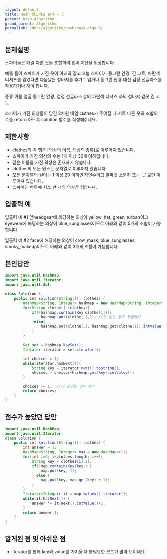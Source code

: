 ```yaml
---
layout: default
title: Hash 알고리즘 문제 - 3
parent: Hash Algorithm
grand_parent: Algorithm
permalink: /docs/algorithm/hash/hash-algo-3/
---
```


## 문제설명

스파이들은 매일 다른 옷을 조합하여 입어 자신을 위장합니다.

예를 들어 스파이가 가진 옷이 아래와 같고 오늘 스파이가 동그란 안경, 긴 코트, 파란색 티셔츠를 입었다면 다음날은 청바지를 추가로 입거나 동그란 안경 대신 검정 선글라스를 착용하거나 해야 합니다.

종류	이름
얼굴	동그란 안경, 검정 선글라스
상의	파란색 티셔츠
하의	청바지
겉옷	긴 코트

스파이가 가진 의상들이 담긴 2차원 배열 clothes가 주어질 때 서로 다른 옷의 조합의 수를 return 하도록 solution 함수를 작성해주세요.

## 제한사항
 - clothes의 각 행은 [의상의 이름, 의상의 종류]로 이루어져 있습니다.
 - 스파이가 가진 의상의 수는 1개 이상 30개 이하입니다.
 - 같은 이름을 가진 의상은 존재하지 않습니다.
 - clothes의 모든 원소는 문자열로 이루어져 있습니다.
 - 모든 문자열의 길이는 1 이상 20 이하인 자연수이고 알파벳 소문자 또는 '_' 로만 이루어져 있습니다.
 - 스파이는 하루에 최소 한 개의 의상은 입습니다.


## 입출력 예
입출력 예 #1 앞headgear에 해당하는 의상이 yellow_hat, green_turban이고 eyewear에 해당하는 의상이 blue_sunglasses이므로 아래와 같이 5개의 조합이 가능합니다.

입출력 예 #2 face에 해당하는 의상이 crow_mask, blue_sunglasses, smoky_makeup이므로 아래와 같이 3개의 조합이 가능합니다.



## 본인답안

```java
import java.util.HashMap;
import java.util.Iterator;
import java.util.Set;

class Solution {
    public int solution(String[][] clothes) {
    	HashMap<String, Integer> hashmap = new HashMap<String, Integer>();
    	for(String clothe[] :clothes){
    		if(!hashmap.containsKey(clothe[1])){
    			hashmap.put(clothe[1],2); //안 입는 경우 포함해서 
    		}else{
    			hashmap.put(clothe[1], hashmap.get(clothe[1]).intValue() +1);
    		}
    	}
    	
    	Set set = hashmap.keySet();
    	Iterator iterator = set.iterator();
    	
    	int choices = 1;
    	while(iterator.hasNext()){
    		String key = iterator.next().toString();
    		choices = choices*hashmap.get(key).intValue();
    	}
    	
    	choices -= 1;  //다 안입는 경우 제거
        return choices;
    }
}
```


## 점수가 높았던 답안

```java
import java.util.HashMap;
import java.util.Iterator;
class Solution {
    public int solution(String[][] clothes) {
        int answer = 1;
        HashMap<String, Integer> map = new HashMap<>();
        for(int i=0; i<clothes.length; i++){
            String key = clothes[i][1];
            if(!map.containsKey(key)) {
                map.put(key, 1);
            } else {
                map.put(key, map.get(key) + 1);
            }
        }
        Iterator<Integer> it = map.values().iterator();
        while(it.hasNext()) {
            answer *= it.next().intValue()+1;
        }
        return answer-1;
    }
}
```

## 알게된 점 및 아쉬운 점

 - Iterator를 통해 key와 value를 가져올 때 불필요한 코드가 많아 보이네요
